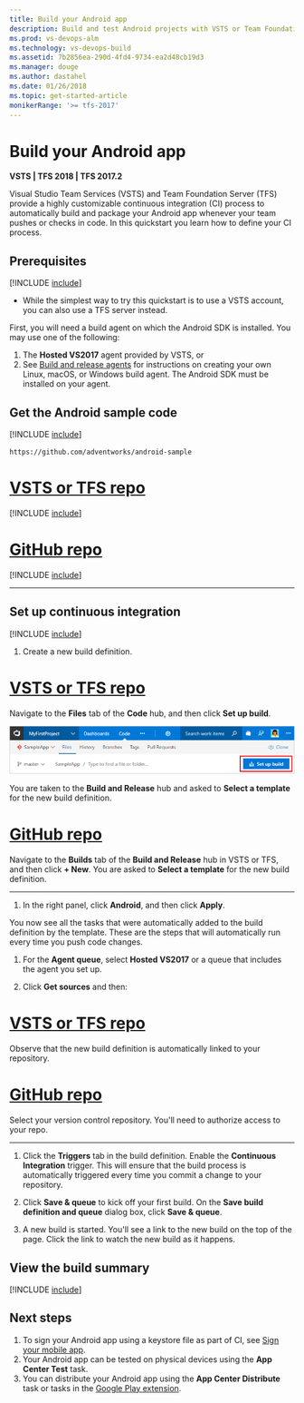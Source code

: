 ```yaml
---
title: Build your Android app
description: Build and test Android projects with VSTS or Team Foundation Server
ms.prod: vs-devops-alm
ms.technology: vs-devops-build
ms.assetid: 7b2856ea-290d-4fd4-9734-ea2d48cb19d3
ms.manager: douge
ms.author: dastahel
ms.date: 01/26/2018
ms.topic: get-started-article
monikerRange: '>= tfs-2017'
---
```



# Build your Android app

**VSTS | TFS 2018 | TFS 2017.2**

Visual Studio Team Services (VSTS) and Team Foundation Server (TFS) provide a highly customizable continuous integration (CI) process to automatically build and package your Android app whenever your team pushes or checks in code. In this quickstart you learn how to define your CI process.

## Prerequisites

[!INCLUDE [include](../../_shared/ci-cd-prerequisites-vsts.md)]

* While the simplest way to try this quickstart is to use a VSTS account, you can also use a TFS server instead.

First, you will need a build agent on which the Android SDK is installed. You may use one of the following:

  1. The **Hosted VS2017** agent provided by VSTS, or
  1. See [Build and release agents](../../concepts/agents/agents.md) for instructions on creating your own Linux, macOS, or Windows build agent. The Android SDK must be installed on your agent.

## Get the Android sample code

[!INCLUDE [include](../_shared/get-sample-code-intro.md)]

```
https://github.com/adventworks/android-sample
```

# [VSTS or TFS repo](#tab/vsts)

[!INCLUDE [include](../_shared/get-sample-code-vsts-tfs-2017-update-2.md)]

# [GitHub repo](#tab/github)

[!INCLUDE [include](../_shared/get-sample-code-github.md)]

---

## Set up continuous integration

[!INCLUDE [include](../../_shared/ci-quickstart-intro.md)]

1. Create a new build definition.

 # [VSTS or TFS repo](#tab/vsts)

 Navigate to the **Files** tab of the **Code** hub, and then click **Set up build**.

 ![Screenshot showing button to set up build for a repository](../_shared/_img/set-up-first-build-from-code-hub.png)

 You are taken to the **Build and Release** hub and asked to **Select a template** for the new build definition.

 # [GitHub repo](#tab/github)

 Navigate to the **Builds** tab of the **Build and Release** hub in VSTS or TFS, and then click **+ New**. You are asked to **Select a template** for the new build definition.

 ---

1. In the right panel, click **Android**, and then click **Apply**.

 You now see all the tasks that were automatically added to the build definition by the template. These are the steps that will automatically run every time you push code changes.

1. For the **Agent queue**, select **Hosted VS2017** or a queue that includes the agent you set up.

1. Click **Get sources** and then:

 # [VSTS or TFS repo](#tab/vsts)

 Observe that the new build definition is automatically linked to your repository.

 # [GitHub repo](#tab/github)

 Select your version control repository. You'll need to authorize access to your repo.

 ---

1. Click the **Triggers** tab in the build definition. Enable the **Continuous Integration** trigger. This will ensure that the build process is automatically triggered every time you commit a change to your repository.

1. Click **Save & queue** to kick off your first build. On the **Save build definition and queue** dialog box, click **Save & queue**.

1. A new build is started. You'll see a link to the new build on the top of the page. Click the link to watch the new build as it happens.

## View the build summary

[!INCLUDE [include](../_shared/view-build-summary.md)]

## Next steps

1. To sign your Android app using a keystore file as part of CI, see [Sign your mobile app](app-signing.md).
1. Your Android app can be tested on physical devices using the **App Center Test** task.
1. You can distribute your Android app using the **App Center Distribute** task or tasks in the [Google Play extension](https://marketplace.visualstudio.com/items?itemName=ms-vsclient.google-play).
